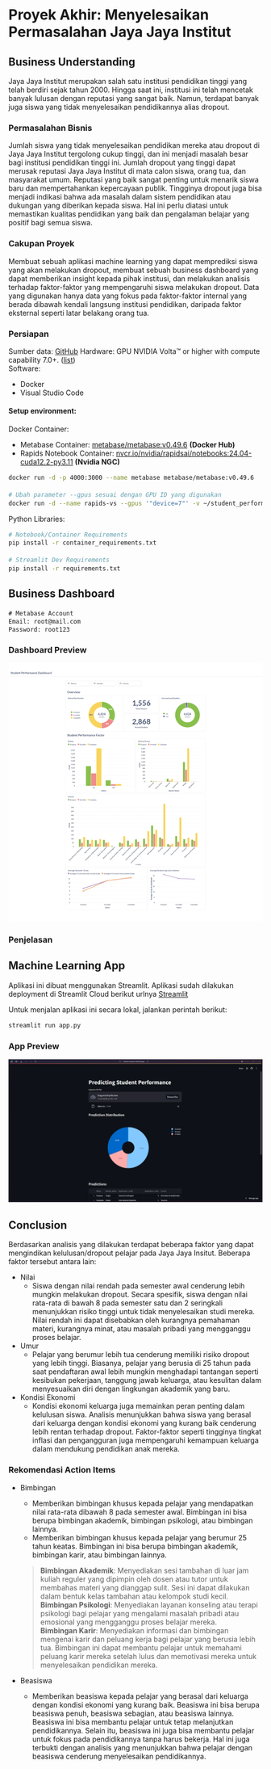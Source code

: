 # Proyek Akhir: Menyelesaikan Permasalahan Jaya Jaya Institut

## Business Understanding
Jaya Jaya Institut merupakan salah satu institusi pendidikan tinggi yang telah berdiri sejak tahun 2000. Hingga saat ini, institusi ini telah mencetak banyak lulusan dengan reputasi yang sangat baik. Namun, terdapat banyak juga siswa yang tidak menyelesaikan pendidikannya alias dropout.

### Permasalahan Bisnis
Jumlah siswa yang tidak menyelesaikan pendidikan mereka atau dropout di Jaya Jaya Institut tergolong cukup tinggi, dan ini menjadi masalah besar bagi institusi pendidikan tinggi ini. Jumlah dropout yang tinggi dapat merusak reputasi Jaya Jaya Institut di mata calon siswa, orang tua, dan masyarakat umum. Reputasi yang baik sangat penting untuk menarik siswa baru dan mempertahankan kepercayaan publik. Tingginya dropout juga bisa menjadi indikasi bahwa ada masalah dalam sistem pendidikan atau dukungan yang diberikan kepada siswa. Hal ini perlu diatasi untuk memastikan kualitas pendidikan yang baik dan pengalaman belajar yang positif bagi semua siswa.

### Cakupan Proyek
Membuat sebuah aplikasi machine learning yang dapat memprediksi siswa yang akan melakukan dropout, membuat sebuah business dashboard yang dapat memberikan insight kepada pihak institusi, dan melakukan analisis terhadap faktor-faktor yang mempengaruhi siswa melakukan dropout. Data yang digunakan hanya data yang fokus pada faktor-faktor internal yang berada dibawah kendali langsung institusi pendidikan, daripada faktor eksternal seperti latar belakang orang tua.

### Persiapan

Sumber data: [GitHub](https://github.com/dicodingacademy/dicoding_dataset/tree/main/students_performance)
Hardware: GPU NVIDIA Volta™ or higher with compute capability 7.0+. ([list](https://developer.nvidia.com/cuda-gpus))<br>
Software:
- Docker
- Visual Studio Code

#### Setup environment:

Docker Container:
- Metabase Container: <u>metabase/metabase:v0.49.6</u> **(Docker Hub)**
- Rapids Notebook Container: <u>nvcr.io/nvidia/rapidsai/notebooks:24.04-cuda12.2-py3.11</u> **(Nvidia NGC)**

```bash
docker run -d -p 4000:3000 --name metabase metabase/metabase:v0.49.6

# Ubah parameter --gpus sesuai dengan GPU ID yang digunakan
docker run -d --name rapids-vs --gpus '"device=7"' -v ~/student_performance:/home/rapids/student_performance nvcr.io/nvidia/rapidsai/notebooks:24.04-cuda12.2-py3.11
```

Python Libraries:
```bash
# Notebook/Container Requirements
pip install -r container_requirements.txt

# Streamlit Dev Requirements
pip install -r requirements.txt
```

## Business Dashboard
```
# Metabase Account
Email: root@mail.com
Password: root123
```
### Dashboard Preview
![Dasbor Screenshot](liore-s-dashboard.png)

### Penjelasan


## Machine Learning App
Aplikasi ini dibuat menggunakan Streamlit. Aplikasi sudah dilakukan deployment di Streamlit Cloud berikut urlnya [Streamlit](https://student-analyzer.streamlit.app/) 

Untuk menjalan aplikasi ini secara lokal, jalankan perintah berikut:
```bash
streamlit run app.py
```
### App Preview
![App Screenshot](liore-s-MlApp.png)


## Conclusion
Berdasarkan analisis yang dilakukan terdapat beberapa faktor yang dapat mengindikan kelulusan/dropout pelajar pada Jaya Jaya Insitut. Beberapa faktor tersebut antara lain:
- Nilai
  - Siswa dengan nilai rendah pada semester awal cenderung lebih mungkin melakukan dropout. Secara spesifik, siswa dengan nilai rata-rata di bawah 8 pada semester satu dan 2 seringkali menunjukkan risiko tinggi untuk tidak menyelesaikan studi mereka. Nilai rendah ini dapat disebabkan oleh kurangnya pemahaman materi, kurangnya minat, atau masalah pribadi yang mengganggu proses belajar.
- Umur
  - Pelajar yang berumur lebih tua cenderung memiliki risiko dropout yang lebih tinggi. Biasanya, pelajar yang berusia di 25 tahun pada saat pendaftaran awal lebih mungkin menghadapi tantangan seperti kesibukan pekerjaan, tanggung jawab keluarga, atau kesulitan dalam menyesuaikan diri dengan lingkungan akademik yang baru.
- Kondisi Ekonomi
  - Kondisi ekonomi keluarga juga memainkan peran penting dalam kelulusan siswa. Analisis menunjukkan bahwa siswa yang berasal dari keluarga dengan kondisi ekonomi yang kurang baik cenderung lebih rentan terhadap dropout. Faktor-faktor seperti tingginya tingkat inflasi dan pengangguran juga mempengaruhi kemampuan keluarga dalam mendukung pendidikan anak mereka.

### Rekomendasi Action Items

- Bimbingan
  - Memberikan bimbingan khusus kepada pelajar yang mendapatkan nilai rata-rata dibawah 8 pada semester awal. Bimbingan ini bisa berupa bimbingan akademik, bimbingan psikologi, atau bimbingan lainnya.
  - Memberikan bimbingan khusus kepada pelajar yang berumur 25 tahun keatas. Bimbingan ini bisa berupa bimbingan akademik, bimbingan karir, atau bimbingan lainnya.
  > **Bimbingan Akademik**: Menyediakan sesi tambahan di luar jam kuliah reguler yang dipimpin oleh dosen atau tutor untuk membahas materi yang dianggap sulit. Sesi ini dapat dilakukan dalam bentuk kelas tambahan atau kelompok studi kecil.<br>
  > **Bimbingan Psikologi**: Menyediakan layanan konseling atau terapi psikologi bagi pelajar yang mengalami masalah pribadi atau emosional yang mengganggu proses belajar mereka.<br>
  > **Bimbingan Karir**:  Menyediakan informasi dan bimbingan mengenai karir dan peluang kerja bagi pelajar yang berusia lebih tua. Bimbingan ini dapat membantu pelajar untuk memahami peluang karir mereka setelah lulus dan memotivasi mereka untuk menyelesaikan pendidikan mereka.

- Beasiswa
  - Memberikan beasiswa kepada pelajar yang berasal dari keluarga dengan kondisi ekonomi yang kurang baik. Beasiswa ini bisa berupa beasiswa penuh, beasiswa sebagian, atau beasiswa lainnya. Beasiswa ini bisa membantu pelajar untuk tetap melanjutkan pendidikannya. Selain itu, beasiswa ini juga bisa membantu pelajar untuk fokus pada pendidikannya tanpa harus bekerja. Hal ini juga terbukti dengan analisis yang menunjukkan bahwa pelajar dengan beasiswa cenderung menyelesaikan pendidikannya.
